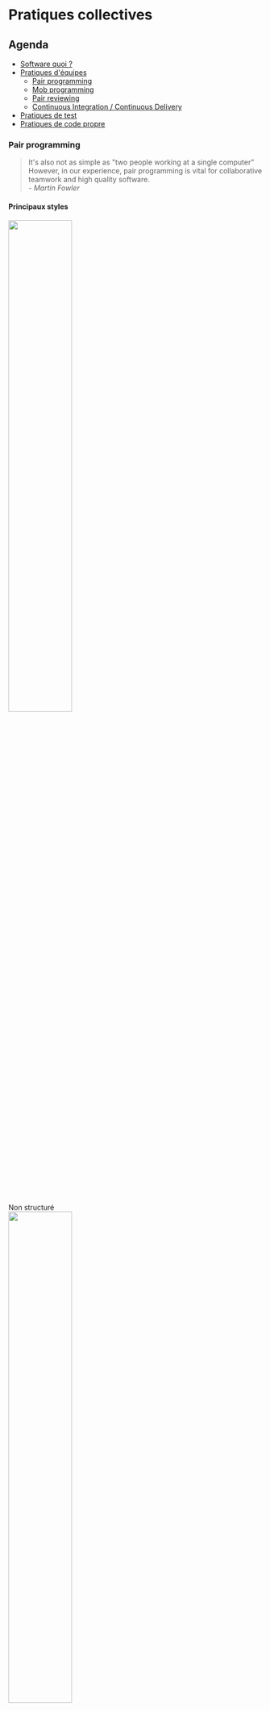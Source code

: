 <!-- .slide: class="page-title" -->
# Pratiques collectives



## Agenda
<!-- .slide: class="page-plan" -->

- [Software quoi ?](#/1)
- [Pratiques d'équipes](#/2) <!-- .element: class="highlight highlight-pink" -->
    - [Pair programming](#/2/1)
    - [Mob programming](#/2/4)
    - [Pair reviewing](#/2/4)
    - [Continuous Integration / Continuous Delivery](#/2/4)
- [Pratiques de test](#/3)
- [Pratiques de code propre](#/4)

<!-- .element: class="plan" -->



### Pair programming

> It's also not as simple as "two people working at a single computer"
> However, in our experience, pair programming is vital for collaborative teamwork and high quality software.
> <br>*- Martin Fowler*

#### Principaux styles <!-- .element: class="mtl" -->

<div class="row mbl mts">
    <div class="col-lg-4 centered"><img src="ressources/collective/unstructured.png" width="50%" alt=""> <br> Non structuré</div>
    <div class="col-lg-4 centered"><img src="ressources/collective/pair-driver-navigator.png" width="50%" alt=""> <br>Driver / navigateur</div>
    <div class="col-lg-4 centered"><img src="ressources/collective/pair-ping-pong.png" width="50%" alt=""> <br>Ping-pong</div>
</div>



### Pair programming

#### Avantages 

<div class="row mts">
    <div class="col-lg-6">
<ul><li>Reflexion</li>
<li>Partage des connaissances</li></ul>
    </div>
    <div class="col-lg-6">
<ul><li>Appropriation collective du code</li>
<li>Revue de code à la volée</li></ul>
    </div>
</div>

<div class="row mtl">
    <div class="col-lg-6 col-lg-offset-3">
      <div class="picto picto-great mtl">
        <div class="picto-content">
          <h4 class="arrow arrow-pink">Pour aller plus loin</h4>
          [On pair programming, Birgitta Böckeler & Nina Siessegger](https://martinfowler.com/articles/on-pair-programming.html)
        </div>
      </div>
    </div>
</div>



### Mob programming
> "All the brilliant minds working together on the same thing, at the same time, in the same space, and at the same computer"
> <br> *- Kevin Meadows*

<div class="row mtl">
    <div class="col-lg-5">
<img src="ressources/collective/mob-programming.png" alt="">
    </div>
    <div class="col-lg-7">
      <p class="mtm">Une partie de l’équipe se réunit avec pour optique la résolution d’un problème défini à l’avance :</p>
      <ul>
        <li>Choisir un sujet</li>
        <li>Trouver les participants</li>
        <li>Démarrer la session</li>
      </ul>
    </div>
</div>



### Principaux rôles

<div class="row">
    <div class="col-lg-4 centered">
      <img src="ressources/collective/mob-driver.png" alt="">
      <h4>Le conducteur <br> (Driver)</h4>
      <p>seule personne autorisée à écrire du code, il se laisse guider par les autres participants</p>
    </div>
    <div class="col-lg-4 centered">
      <img src="ressources/collective/mob-navigator.png" alt="">
      <h4>Le navigateur <br> (Navigator)</h4>
      <p>donne des indications claires au conducteur en accord avec la foule</p>
    </div>
    <div class="col-lg-4 centered">
      <img src="ressources/collective/mob-mobber.png" alt="">
      <h4>La foule <br>(Mob)</h4>
      <p>réfléchit, discute et décrit les solutions à implémenter</p>
    </div>
</div>



### Rôles alternatifs

<div class="row">
    <div class="col-lg-4 centered">
      <img src="ressources/collective/mob-researcher.png" alt="">
      <h4>Le chercheur</h4>
      <p>Supporte l'équipe en cherchant des informations pour résoudre un bug, trouver une bonne pratique, etc...</p>
    </div>
    <div class="col-lg-4 centered">
      <img src="ressources/collective/mob-documentor.png" alt="">
      <h4>Le scribe</h4>
      <p>Rend visible la réflexion de l'équipe et consigne les décisions du groupe</p>
    </div>
    <div class="col-lg-4 centered">
      <img src="ressources/collective/mob-nose.png" alt="">
      <h4>Le nez</h4>
      <p>Identifie les code smells</p>
    </div>
</div>

<div class="row mtl">
    <div class="col-lg-6 col-lg-offset-3">
      <div class="picto picto-great mtl">
        <div class="picto-content">
          <h4 class="arrow arrow-pink">Pour aller plus loin</h4>
          [Mob Programming RPG](https://github.com/willemlarsen/mobprogrammingrpg)
        </div>
      </div>
    </div>
</div>



### Code review

<div class="row ">
    <div class="col-lg-5">
<img src="ressources/collective/review-wtf.png" alt="">
    </div>
    <div class="col-lg-7">
<ul><li>Examen du code produit par un regard extérieur </li>
<li>Préférer une revue de code *synchrone* <!-- .element: class="highlight" --> à de long commentaires écrits</li>
<li>Le processus de review ne doit pas être inutilement complexe</li>
<li>Un code écrit en pair ou mob programming est un code déjà revu</li></ul>

<div class="picto picto-warning mtl">
  <div class="picto-content picto-content-xs">
    La revue de code n'est utile que si les *défauts* <!-- .element: class="highlight highlight-pink" --> constatés sont *corrigés* <!-- .element: class="highlight highlight-pink" -->
  </div>
</div>
    </div>
</div>


### Continuous Integration / Continuous Delivery

